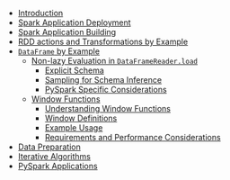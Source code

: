 -   [Introduction](00-introduction.md#introduction)
-   [Spark Application Deployment](01_spark_application_deployment.md#spark-application-deployment)
-   [Spark Application Building](02_spark_application_building.md#spark-application-building)
-   [RDD actions and Transformations by
    Example](03_rdd_actions_and_transformations_by_example.md#rdd-actions-and-transformations-by-example)
-   [`DataFrame` by Example](04_dataframe_by_example.md#dataframe-by-example)
    -   [Non-lazy Evaluation in
        `DataFrameReader.load`](04_dataframe_by_example.md#non-lazy-evaluation-in-dataframereader.load)
        -   [Explicit Schema](04_dataframe_by_example.md#explicit-schema)
        -   [Sampling for Schema
            Inference](04_dataframe_by_example.md#sampling-for-schema-inference)
        -   [PySpark Specific
            Considerations](04_dataframe_by_example.md#pyspark-specific-considerations)
    -   [Window Functions](04_dataframe_by_example.md#window-functions)
        -   [Understanding Window
            Functions](04_dataframe_by_example.md#understanding-window-functions)
        -   [Window Definitions](04_dataframe_by_example.md#window-definitions)
        -   [Example Usage](04_dataframe_by_example.md#example-usage)
        -   [Requirements and Performance
            Considerations](04_dataframe_by_example.md#requirements-and-performance-considerations)
-   [Data Preparation](05_data_preparation.md#data-preparation)
-   [Iterative Algorithms](06_iterative_algorithms.md#iterative-algorithms)
-   [PySpark Applications](07_pyspark_applications.md#pyspark-applications)
